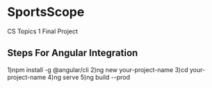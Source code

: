 # SportsScope
CS Topics 1 Final Project
## Steps For Angular Integration
1)npm install -g @angular/cli
2)ng new your-project-name
3)cd your-project-name
4)ng serve
5)ng build --prod
